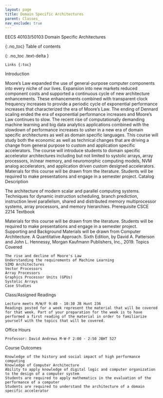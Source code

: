 ```yaml
---
layout: page
title: Domain Specific Architectures
parent: Classes_
nav_exclude: true
---
```

EECS 40103/50103 Domain Specific Architectures

{:.no_toc}
Table of contents

{: .no_toc .text-delta }

    Links {:toc}

Introduction

Moore’s Law expanded the use of general-purpose computer components into every niche of our lives. Expansion into new markets reduced component costs and supported a continuous cycle of new architecture enhancements. These enhancements combined with transparent clock frequency increases to provide a periodic cycle of exponential performance increases that characterized the era of Moore’s Law. The ending of Dennard scaling ended the era of exponential performance increases and Moore’s Law continues to slow. The recent rise of computationally demanding machine learning and big data analytics applications combined with the slowdown of performance increases to usher in a new era of domain specific architectures as well as domain specific languages. This course will study both the economic as well as technical changes that are driving a change from general purpose to custom and application specific accelerators. The course will introduce students to domain specific accelerator architectures including but not limited to systolic arrays, array processors, in/near memory, and neuromorphic computing models, NVM analog accelerators, and application driven custom designed accelerators. Materials for this course will be drawn from the literature. Students will be required to make presentations and engage in a semester project.
Catalog Description

The architecture of modern scalar and parallel computing systems. Techniques for dynamic instruction scheduling, branch prediction, instruction level parallelism, shared and distributed memory multiprocessor systems, array processors, and memory hierarchies. Prerequisite CSCE 2214
Textbook

Materials for this course will be drawn from the literature. Students will be required to make presentations and engage in a semester project. Supporting and Background Materials will be drawn from Computer Architecture. A Quantitative Approach. Sixth Edition, by David A. Patterson and John L. Hennessy, Morgan Kaufmann Publishers, Inc., 2019.
Topics Covered

    The rise and decline of Moore's Law
    Understanding the requirements of Machine Learning
    SIMD Architectures
    Vector Processors
    Array Processors
    Graphics Processor Units (GPUs)
    Systolic Arrays
    Case Studies

Class/Assigned Readings

    Lecture meets M/W/F 9:40 - 10:30 JB Hunt 236
    Readings posted for a week represent the material that will be covered for that week. Part of your preparation for the week is to have performed a first reading of the material in order to familiarize yourself with the topics that will be covered.

Office Hours

    Professor: David Andrews M-W-F 2:00 - 2:50 JBHT 527

Course Outcomes

    Knowledge of the history and social impact of high performance computing
    Knowledge of Computer Architecture
    Ability to apply knowledge of digital logic and computer organization to the design of a computer system
    Students are required to apply mathematics in the evaluation of the performance of a computer
    Students are required to understand the architecture of a domain specific accelerator

